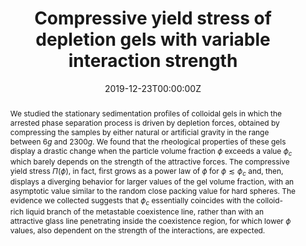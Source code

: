 ---
title: "Compressive yield stress of depletion gels with variable interaction strength"
authors:
- admin
#author_notes:
#- "Department of Chemistry, Material Science, and Chemical Engineering “G. Natta”, Politecnico di Milano, Piazza Leonardo da Vinci 32, 20133 Milano, Italy"
date: "2019-12-23T00:00:00Z"
doi: "10.1393/ncc/i2019-19226-3"

# Schedule page publish date (NOT publication's date).
publishDate: "2017-01-01T00:00:00Z"

# Publication type.
# Legend: 0 = Uncategorized; 1 = Conference paper; 2 = Journal article;
# 3 = Preprint / Working Paper; 4 = Report; 5 = Book; 6 = Book section;
# 7 = Thesis; 8 = Patent
publication_types: ["article-journal"]

# Publication name and optional abbreviated publication name.
publication: "*Il Nuovo Cimento C* **42**, 1-10"
publication_short: "*Il Nuovo Cimento C* **42**, 1-10"

abstract: We studied the stationary sedimentation profiles of colloidal gels in which the arrested phase separation process is driven by depletion forces, obtained by compressing the samples by either natural or artificial gravity in the range between 6$g$ and 2300$g$. We found that the rheological properties of these gels display a drastic change when the particle volume fraction $\phi$ exceeds a value $\phi_c$ which barely depends on the strength of the attractive forces. The compressive yield stress $\Pi(\phi)$, in fact, first grows as a power law of $\phi$ for $\phi \lesssim \phi_c$ and, then, displays a diverging behavior for larger values of the gel volume fraction, with an asymptotic value similar to the random close packing value for hard spheres. The evidence we collected suggests that $\phi_c$ essentially coincides with the colloid-rich liquid branch of the metastable coexistence line, rather than with an attractive glass line penetrating inside the coexistence region, for which lower $\phi$ values, also dependent on the strength of the interactions, are expected.

# Summary. An optional shortened abstract.
summary:

tags:
- Sedimentation
- Gels
featured: false

links:
#- name: 
#  url: 
url_pdf: "publication/ncc11980.pdf"
#url_code: ''
#url_dataset: ''
#url_poster: ''
#url_project: ''
#url_slides: ''
#url_source: ''
#url_video: ''

# Featured image
# To use, add an image named `featured.jpg/png` to your page's folder. 
image:
  caption: ''
  focal_point: ""
  preview_only: false

# Associated Projects (optional).
#   Associate this publication with one or more of your projects.
#   Simply enter your project's folder or file name without extension.
#   E.g. `internal-project` references `content/project/internal-project/index.md`.
#   Otherwise, set `projects: []`.
projects: []

# Slides (optional).
#   Associate this publication with Markdown slides.
#   Simply enter your slide deck's filename without extension.
#   E.g. `slides: "example"` references `content/slides/example/index.md`.
#   Otherwise, set `slides: ""`.
slides:
---